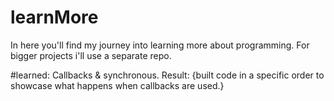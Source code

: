 # learnMore
In here you'll find my journey into learning more about programming. For bigger projects i'll use a separate repo.

#learned: Callbacks & synchronous. Result: {built code in a specific order to showcase what happens when callbacks are used.}
